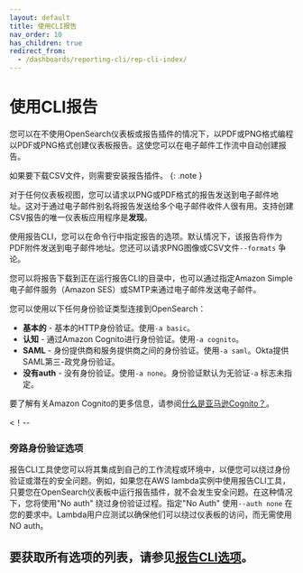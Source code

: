 ```yaml
---
layout: default
title: 使用CLI报告
nav_order: 10
has_children: true
redirect_from:
  - /dashboards/reporting-cli/rep-cli-index/
---
```


# 使用CLI报告

您可以在不使用OpenSearch仪表板或报告插件的情况下，以PDF或PNG格式编程以PDF或PNG格式创建仪表板报告。这使您可以在电子邮件工作流中自动创建报告。

如果要下载CSV文件，则需要安装报告插件。
{: .note }

对于任何仪表板视图，您可以请求以PNG或PDF格式的报告发送到电子邮件地址。这对于通过电子邮件别名将报告发送给多个电子邮件收件人很有用。支持创建CSV报告的唯一仪表板应用程序是**发现**。

使用报告CLI，您可以在命令行中指定报告的选项。默认情况下，该报告将作为PDF附件发送到电子邮件地址。您还可以请求PNG图像或CSV文件`--formats` 争论。

您可以将报告下载到正在运行报告CLI的目录中，也可以通过指定Amazon Simple电子邮件服务（Amazon SES）或SMTP来通过电子邮件发送电子邮件。

您可以使用以下任何身份验证类型连接到OpenSearch：

- **基本的**  - 基本的HTTP身份验证。使用`-a basic`。
- **认知**  - 通过Amazon Cognito进行身份验证。使用`-a cognito`。
- **SAML**  - 身份提供商和服务提供商之间的身份验证。使用`-a saml`。Okta提供SAML第三-政党身份验证。
- **没有auth**  - 没有身份验证。使用`-a none`。身份验证默认为无验证`-a` 标志未指定。

要了解有关Amazon Cognito的更多信息，请参阅[什么是亚马逊Cognito？](https://docs.aws.amazon.com/cognito/latest/developerguide/what-is-amazon-cognito.html)。

<！--
### 旁路身份验证选项

报告CLI工具使您可以将其集成到自己的工作流程或环境中，以便您可以绕过身份验证或潜在的安全问题。例如，如果您在AWS lambda实例中使用报告CLI工具，只要您在OpenSearch仪表板中运行报告插件，就不会发生安全问题。在这种情况下，您将使用"No auth" 绕过身份验证过程。指定"No Auth" 使用`--auth none` 在您的要求中。Lambda用户应测试以确保他们可以绕过仪表板的访问，而无需使用NO auth。

要获取所有选项的列表，请参见[报告CLI选项](#reporting-cli-options)。
--

